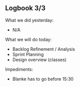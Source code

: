 ## Logbook 3/3
What we did yesterday: 
- N/A

What we will do today:
- Backlog Refinement / Analysis
- Sprint Planning
- Design overview (classes)

Impediments:
- Blanke has to go before 15:30
